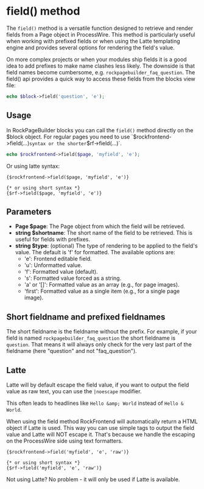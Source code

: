 # field() method

The `field()` method is a versatile function designed to retrieve and render fields from a Page object in ProcessWire. This method is particularly useful when working with prefixed fields or when using the Latte templating engine and provides several options for rendering the field's value.

On more complex projects or when your modules ship fields it is a good idea to add prefixes to make name clashes less likely. The downside is that field names become cumbersome, e.g. `rockpagebuilder_faq_question`. The field() api provides a quick way to access these fields from the blocks view file:

```php
echo $block->field('question', 'e');
```

## Usage

In RockPageBuilder blocks you can call the `field()` method directly on the $block object. For regular pages you need to use `$rockfrontend->field(...)` syntax or the shorter `$rf->field(...)`.

```php
echo $rockfrontend->field($page, 'myfield', 'e');
```

Or using latte syntax:

```latte
{$rockfrontend->field($page, 'myfield', 'e')}

{* or using short syntax *}
{$rf->field($page, 'myfield', 'e')}
```

## Parameters

- **Page $page**: The Page object from which the field will be retrieved.
- **string $shortname**: The short name of the field to be retrieved. This is useful for fields with prefixes.
- **string $type**: (optional) The type of rendering to be applied to the field's value. The default is 'f' for formatted. The available options are:
  - 'e': Frontend editable field.
  - 'u': Unformatted value.
  - 'f': Formatted value (default).
  - 's': Formatted value forced as a string.
  - 'a' or '[]': Formatted value as an array (e.g., for page images).
  - 'first': Formatted value as a single item (e.g., for a single page image).

## Short fieldname and prefixed fieldnames

The short fieldname is the fieldname without the prefix. For example, if your field is named `rockpagebuilder_faq_question` the short fieldname is `question`. That means it will always only check for the very last part of the fieldname (here "question" and not "faq_question").

## Latte

Latte will by default escape the field value, if you want to output the field value as raw text, you can use the `|noescape` modifier.

This often leads to headlines like `Hello &amp; World` instead of `Hello & World`.

When using the field method RockFrontend will automatically return a HTML object if Latte is used. This way you can use simple tags to output the field value and Latte will NOT escape it. That's because we handle the escaping on the ProcessWire side using text formatters.

```latte
{$rockfrontend->field('myfield', 'e', 'raw')}

{* or using short syntax *}
{$rf->field('myfield', 'e', 'raw')}
```

Not using Latte? No problem - it will only be used if Latte is available.

